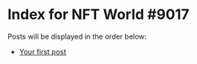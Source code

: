 # Index for NFT World #9017
Posts will be displayed in the order below:

- [Your first post](./001-first.md)

